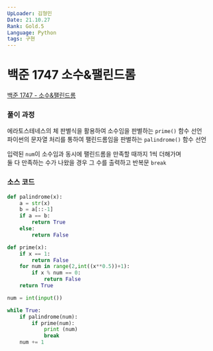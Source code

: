 ```yaml
---
UpLoader: 김형민
Date: 21.10.27
Rank: Gold.5
Language: Python
tags: 구현
---
```


# 백준 1747 소수&팰린드롬

[백준 1747 - 소수&팰린드롬](https://www.acmicpc.net/problem/1747)  
  

### 풀이 과정  

에라토스테네스의 체 판별식을 활용하여 소수임을 판별하는 `prime()` 함수 선언  
파이썬의 문자열 처리를 통하여 팰린드롬임을 판별하는 `palindrome()` 함수 선언  
  
입력된 `num`이 소수임과 동시에 팰린드롬을 만족할 때까지 1씩 더해가며  
둘 다 만족하는 수가 나왔을 경우 그 수를 출력하고 반복문 `break`

### 소스 코드

```python
def palindrome(x):
    a = str(x)
    b = a[::-1]
    if a == b:
        return True
    else:
        return False

def prime(x):
    if x == 1:
        return False
    for num in range(2,int((x**0.5))+1):
        if x % num == 0:
            return False
    return True

num = int(input())

while True:
    if palindrome(num):
        if prime(num):
            print (num)
            break
    num += 1
```